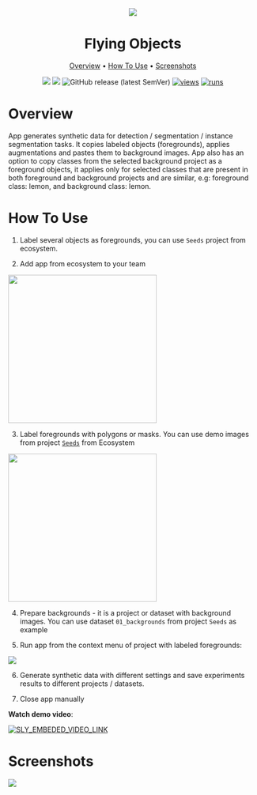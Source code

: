 <div align="center" markdown>
<img src="https://user-images.githubusercontent.com/106374579/182824459-291c34dc-0a5a-4c97-a297-d1ed4143c58d.png"/>

# Flying Objects

<p align="center">
  <a href="#Overview">Overview</a> •
  <a href="#How-To-Use">How To Use</a> •
    <a href="#Screenshots">Screenshots</a>
</p>


[![](https://img.shields.io/badge/supervisely-ecosystem-brightgreen)](https://ecosystem.supervise.ly/apps/flying-objects)
[![](https://img.shields.io/badge/slack-chat-green.svg?logo=slack)](https://supervise.ly/slack)
![GitHub release (latest SemVer)](https://img.shields.io/github/v/release/supervisely-ecosystem/flying-objects)
[![views](https://app.supervise.ly/img/badges/views/supervisely-ecosystem/flying-objects.png)](https://supervise.ly)
[![runs](https://app.supervise.ly/img/badges/runs/supervisely-ecosystem/flying-objects.png)](https://supervise.ly)

</div>

# Overview

App generates synthetic data for detection / segmentation / instance segmentation tasks.
It copies labeled objects (foregrounds), applies augmentations and pastes them to background images.
App also has an option to copy classes from the selected background project as a foreground objects, 
it applies only for selected classes that are present in both foreground and background projects and are similar, 
e.g: foreground class: lemon, and background class: lemon.

# How To Use


1. Label several objects as foregrounds, you can use `Seeds` project from ecosystem.


2. Add app from ecosystem to your team

<img  data-key="sly-module-link" data-module-slug="supervisely-ecosystem/flying-objects" src="https://i.imgur.com/wxe0fR7.png" width="300"/>   

3. Label foregrounds with polygons or masks. You can use demo images from project [`Seeds`](https://ecosystem.supervise.ly/projects/seeds) from Ecosystem

<img  data-key="sly-module-link" data-module-slug="supervisely-ecosystem/seeds" src="https://i.imgur.com/E5xmBRH.png" width="300"/>   

4. Prepare backgrounds - it is a project or dataset with background images. You can use dataset `01_backgrounds` from project `Seeds` as example

5. Run app from the context menu of project with labeled foregrounds:

<img src="https://i.imgur.com/6i0Z8Nm.png"/>

6. Generate synthetic data with different settings and save experiments results to different projects / datasets.

7. Close app manually


**Watch demo video**:


<a data-key="sly-embeded-video-link" href="https://youtu.be/DazA1SSQOK8" data-video-code="DazA1SSQOK8">
    <img src="https://i.imgur.com/TDGyy1E.png" alt="SLY_EMBEDED_VIDEO_LINK"  style="max-width:100%;">
</a>

# Screenshots

<img src="https://i.imgur.com/izY9tR7.png"/>

